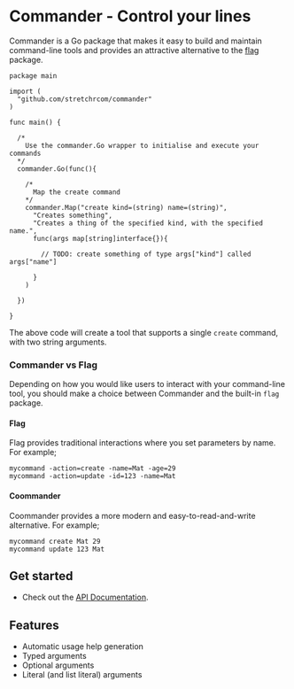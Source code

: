 Commander - Control your lines
========= 

Commander is a Go package that makes it easy to build and maintain command-line tools and provides
an attractive alternative to the [flag](http://golang.org/pkg/flag/) package.

    package main

    import (
      "github.com/stretchrcom/commander"
    )

    func main() {

      /*
        Use the commander.Go wrapper to initialise and execute your commands
      */
      commander.Go(func(){

        /*
          Map the create command
        */
        commander.Map("create kind=(string) name=(string)", 
          "Creates something",
          "Creates a thing of the specified kind, with the specified name.",
          func(args map[string]interface{}){
      
            // TODO: create something of type args["kind"] called args["name"]
      
          }
        )

      })

    }

The above code will create a tool that supports a single `create` command, with two string arguments.

### Commander vs Flag

Depending on how you would like users to interact with your command-line tool, you should make a choice between
Commander and the built-in `flag` package.

#### Flag

Flag provides traditional interactions where you set parameters by name.  For example;

    mycommand -action=create -name=Mat -age=29
    mycommand -action=update -id=123 -name=Mat

#### Coommander

Coommander provides a more modern and easy-to-read-and-write alternative.  For example;

    mycommand create Mat 29
    mycommand update 123 Mat

## Get started

  * Check out the [API Documentation](http://godoc.org/github.com/stretchrcom/commander).

## Features

  * Automatic usage help generation
  * Typed arguments
  * Optional arguments
  * Literal (and list literal) arguments